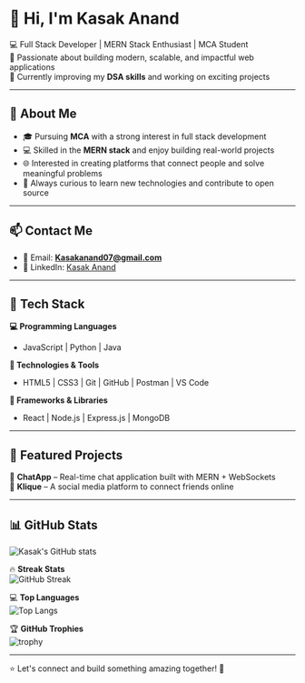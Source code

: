 # 👋 Hi, I'm Kasak Anand  

💻 Full Stack Developer | MERN Stack Enthusiast | MCA Student  
🚀 Passionate about building modern, scalable, and impactful web applications  
🌱 Currently improving my **DSA skills** and working on exciting projects  

---

## 💫 About Me  
- 🎓 Pursuing **MCA** with a strong interest in full stack development  
- 💻 Skilled in the **MERN stack** and enjoy building real-world projects  
- 🌐 Interested in creating platforms that connect people and solve meaningful problems  
- 🚀 Always curious to learn new technologies and contribute to open source  

---

## 📫 Contact Me  
- 📧 Email: **Kasakanand07@gmail.com**  
- 💼 LinkedIn: [Kasak Anand](https://www.linkedin.com/in/kasak-anand-943b82259)  

---

## 🧠 Tech Stack  

**💻 Programming Languages**  
- JavaScript | Python | Java  

**🧩 Technologies & Tools**  
- HTML5 | CSS3 | Git | GitHub | Postman | VS Code  

**🧱 Frameworks & Libraries**  
- React | Node.js | Express.js | MongoDB  

---

## 📌 Featured Projects  

🔹 **ChatApp** – Real-time chat application built with MERN + WebSockets  
🔹 **Klique** – A social media platform to connect friends online  

---

## 📊 GitHub Stats  

![Kasak's GitHub stats](https://github-readme-stats.vercel.app/api?username=KasakAnand07&show_icons=true&theme=radical)  

🔥 **Streak Stats**  
![GitHub Streak](https://streak-stats.demolab.com?user=KasakAnand07&theme=radical)  

💻 **Top Languages**  
![Top Langs](https://github-readme-stats.vercel.app/api/top-langs/?username=KasakAnand07&layout=compact&theme=radical)  

🏆 **GitHub Trophies**  
![trophy](https://github-profile-trophy.vercel.app/?username=KasakAnand07&theme=radical&no-frame=true&row=1&column=7)  

---

⭐ Let's connect and build something amazing together! 🚀
